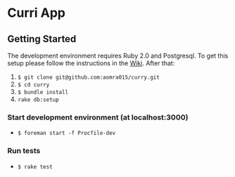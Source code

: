 # Curri App

## Getting Started
The development environment requires Ruby 2.0 and Postgresql. To get this setup please follow the instructions in the [Wiki](https://github.com/aomra015/curry/wiki). After that:

1. `$ git clone git@github.com:aomra015/curry.git`
2. `$ cd curry`
3. `$ bundle install`
4. `rake db:setup`

### Start development environment (at localhost:3000)
- `$ foreman start -f Procfile-dev`

### Run tests
- `$ rake test`